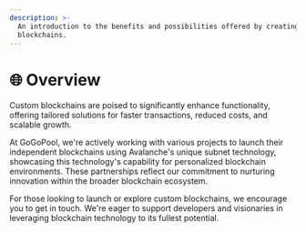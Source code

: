 ```yaml
---
description: >-
  An introduction to the benefits and possibilities offered by creating custom
  blockchains.
---
```


# 🌐 Overview

Custom blockchains are poised to significantly enhance functionality, offering tailored solutions for faster transactions, reduced costs, and scalable growth.

At GoGoPool, we're actively working with various projects to launch their independent blockchains using Avalanche's unique subnet technology, showcasing this technology's capability for personalized blockchain environments. These partnerships reflect our commitment to nurturing innovation within the broader blockchain ecosystem.

For those looking to launch or explore custom blockchains, we encourage you to get in touch. We're eager to support developers and visionaries in leveraging blockchain technology to its fullest potential.
